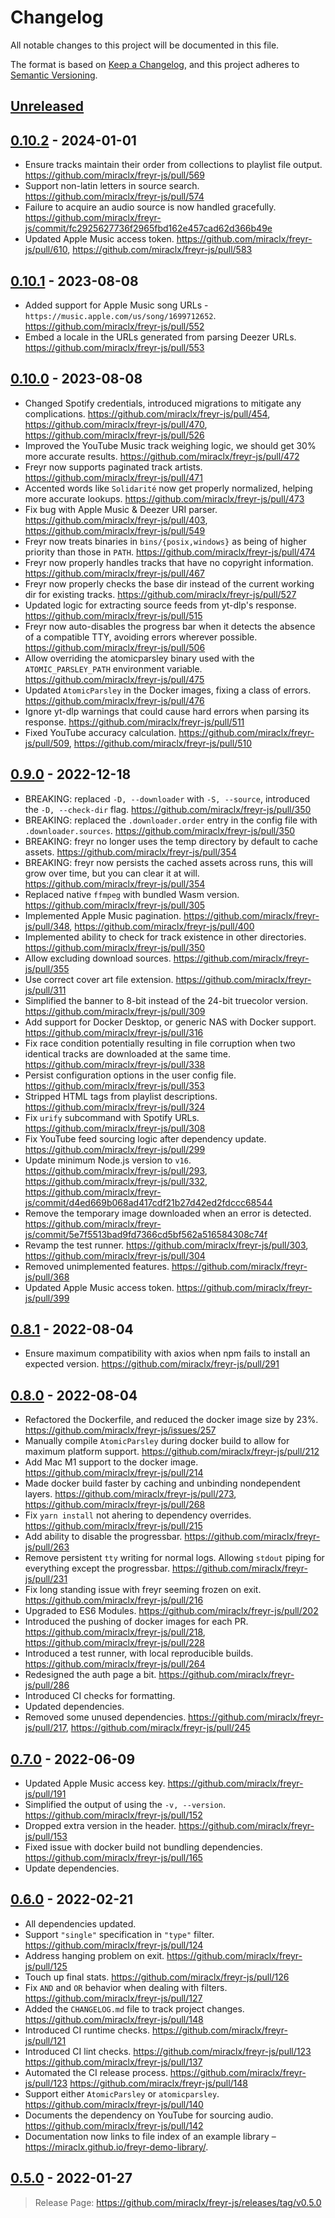 # Changelog

All notable changes to this project will be documented in this file.

The format is based on [Keep a Changelog](https://keepachangelog.com/en/1.0.0/),
and this project adheres to [Semantic Versioning](https://semver.org/spec/v2.0.0.html).

## [Unreleased]

## [0.10.2] - 2024-01-01

- Ensure tracks maintain their order from collections to playlist file output. <https://github.com/miraclx/freyr-js/pull/569>
- Support non-latin letters in source search. <https://github.com/miraclx/freyr-js/pull/574>
- Failure to acquire an audio source is now handled gracefully. <https://github.com/miraclx/freyr-js/commit/fc2925627736f2965fbd162e457cad62d366b49e>
- Updated Apple Music access token. <https://github.com/miraclx/freyr-js/pull/610>, <https://github.com/miraclx/freyr-js/pull/583>

## [0.10.1] - 2023-08-08

- Added support for Apple Music song URLs - `https://music.apple.com/us/song/1699712652`. <https://github.com/miraclx/freyr-js/pull/552>
- Embed a locale in the URLs generated from parsing Deezer URLs. <https://github.com/miraclx/freyr-js/pull/553>

## [0.10.0] - 2023-08-08

- Changed Spotify credentials, introduced migrations to mitigate any complications. <https://github.com/miraclx/freyr-js/pull/454>, <https://github.com/miraclx/freyr-js/pull/470>, <https://github.com/miraclx/freyr-js/pull/526>
- Improved the YouTube Music track weighing logic, we should get 30% more accurate results. <https://github.com/miraclx/freyr-js/pull/472>
- Freyr now supports paginated track artists. <https://github.com/miraclx/freyr-js/pull/471>
- Accented words like `Solidarité` now get properly normalized, helping more accurate lookups. <https://github.com/miraclx/freyr-js/pull/473>
- Fix bug with Apple Music & Deezer URI parser. <https://github.com/miraclx/freyr-js/pull/403>, <https://github.com/miraclx/freyr-js/pull/549>
- Freyr now treats binaries in `bins/{posix,windows}` as being of higher priority than those in `PATH`. <https://github.com/miraclx/freyr-js/pull/474>
- Freyr now properly handles tracks that have no copyright information. <https://github.com/miraclx/freyr-js/pull/467>
- Freyr now properly checks the base dir instead of the current working dir for existing tracks. <https://github.com/miraclx/freyr-js/pull/527>
- Updated logic for extracting source feeds from yt-dlp's response. <https://github.com/miraclx/freyr-js/pull/515>
- Freyr now auto-disables the progress bar when it detects the absence of a compatible TTY, avoiding errors wherever possible. <https://github.com/miraclx/freyr-js/pull/506>
- Allow overriding the atomicparsley binary used with the `ATOMIC_PARSLEY_PATH` environment variable. <https://github.com/miraclx/freyr-js/pull/475>
- Updated `AtomicParsley` in the Docker images, fixing a class of errors. <https://github.com/miraclx/freyr-js/pull/476>
- Ignore yt-dlp warnings that could cause hard errors when parsing its response. <https://github.com/miraclx/freyr-js/pull/511>
- Fixed YouTube accuracy calculation. <https://github.com/miraclx/freyr-js/pull/509>, <https://github.com/miraclx/freyr-js/pull/510>

## [0.9.0] - 2022-12-18

- BREAKING: replaced `-D, --downloader` with `-S, --source`, introduced the `-D, --check-dir` flag. <https://github.com/miraclx/freyr-js/pull/350>
- BREAKING: replaced the `.downloader.order` entry in the config file with `.downloader.sources`. <https://github.com/miraclx/freyr-js/pull/350>
- BREAKING: freyr no longer uses the temp directory by default to cache assets. <https://github.com/miraclx/freyr-js/pull/354>
- BREAKING: freyr now persists the cached assets across runs, this will grow over time, but you can clear it at will. <https://github.com/miraclx/freyr-js/pull/354>
- Replaced native `ffmpeg` with bundled Wasm version. <https://github.com/miraclx/freyr-js/pull/305>
- Implemented Apple Music pagination. <https://github.com/miraclx/freyr-js/pull/348>, <https://github.com/miraclx/freyr-js/pull/400>
- Implemented ability to check for track existence in other directories. <https://github.com/miraclx/freyr-js/pull/350>
- Allow excluding download sources. <https://github.com/miraclx/freyr-js/pull/355>
- Use correct cover art file extension. <https://github.com/miraclx/freyr-js/pull/311>
- Simplified the banner to 8-bit instead of the 24-bit truecolor version. <https://github.com/miraclx/freyr-js/pull/309>
- Add support for Docker Desktop, or generic NAS with Docker support. <https://github.com/miraclx/freyr-js/pull/316>
- Fix race condition potentially resulting in file corruption when two identical tracks are downloaded at the same time. <https://github.com/miraclx/freyr-js/pull/338>
- Persist configuration options in the user config file. <https://github.com/miraclx/freyr-js/pull/353>
- Stripped HTML tags from playlist descriptions. <https://github.com/miraclx/freyr-js/pull/324>
- Fix `urify` subcommand with Spotify URLs. <https://github.com/miraclx/freyr-js/pull/308>
- Fix YouTube feed sourcing logic after dependency update. <https://github.com/miraclx/freyr-js/pull/299>
- Update minimum Node.js version to `v16`. <https://github.com/miraclx/freyr-js/pull/293>, <https://github.com/miraclx/freyr-js/pull/332>, <https://github.com/miraclx/freyr-js/commit/d4ed669b068ad417cdf21b27d42ed2fdccc68544>
- Remove the temporary image downloaded when an error is detected. <https://github.com/miraclx/freyr-js/commit/5e7f5513bad9fd7366cd5bf562a516584308c74f>
- Revamp the test runner. <https://github.com/miraclx/freyr-js/pull/303>, <https://github.com/miraclx/freyr-js/pull/304>
- Removed unimplemented features. <https://github.com/miraclx/freyr-js/pull/368>
- Updated Apple Music access token. <https://github.com/miraclx/freyr-js/pull/399>

## [0.8.1] - 2022-08-04

- Ensure maximum compatibility with axios when npm fails to install an expected version. <https://github.com/miraclx/freyr-js/pull/291>

## [0.8.0] - 2022-08-04

- Refactored the Dockerfile, and reduced the docker image size by 23%. <https://github.com/miraclx/freyr-js/issues/257>
- Manually compile `AtomicParsley` during docker build to allow for maximum platform support. <https://github.com/miraclx/freyr-js/pull/212>
- Add Mac M1 support to the docker image. <https://github.com/miraclx/freyr-js/pull/214>
- Made docker build faster by caching and unbinding nondependent layers. <https://github.com/miraclx/freyr-js/pull/273>, <https://github.com/miraclx/freyr-js/pull/268>
- Fix `yarn install` not ahering to dependency overrides. <https://github.com/miraclx/freyr-js/pull/215>
- Add ability to disable the progressbar. <https://github.com/miraclx/freyr-js/pull/263>
- Remove persistent `tty` writing for normal logs. Allowing `stdout` piping for everything except the progressbar. <https://github.com/miraclx/freyr-js/pull/231>
- Fix long standing issue with freyr seeming frozen on exit. <https://github.com/miraclx/freyr-js/pull/216>
- Upgraded to ES6 Modules. <https://github.com/miraclx/freyr-js/pull/202>
- Introduced the pushing of docker images for each PR. <https://github.com/miraclx/freyr-js/pull/218>, <https://github.com/miraclx/freyr-js/pull/228>
- Introduced a test runner, with local reproducible builds. <https://github.com/miraclx/freyr-js/pull/264>
- Redesigned the auth page a bit. <https://github.com/miraclx/freyr-js/pull/286>
- Introduced CI checks for formatting.
- Updated dependencies.
- Removed some unused dependencies. <https://github.com/miraclx/freyr-js/pull/217>, <https://github.com/miraclx/freyr-js/pull/245>

## [0.7.0] - 2022-06-09

- Updated Apple Music access key. <https://github.com/miraclx/freyr-js/pull/191>
- Simplified the output of using the `-v, --version`. <https://github.com/miraclx/freyr-js/pull/152>
- Dropped extra version in the header. <https://github.com/miraclx/freyr-js/pull/153>
- Fixed issue with docker build not bundling dependencies. <https://github.com/miraclx/freyr-js/pull/165>
- Update dependencies.

## [0.6.0] - 2022-02-21

- All dependencies updated.
- Support `"single"` specification in `"type"` filter. <https://github.com/miraclx/freyr-js/pull/124>
- Address hanging problem on exit. <https://github.com/miraclx/freyr-js/pull/125>
- Touch up final stats. <https://github.com/miraclx/freyr-js/pull/126>
- Fix `AND` and `OR` behavior when dealing with filters. <https://github.com/miraclx/freyr-js/pull/127>
- Added the `CHANGELOG.md` file to track project changes. <https://github.com/miraclx/freyr-js/pull/148>
- Introduced CI runtime checks. <https://github.com/miraclx/freyr-js/pull/121>
- Introduced CI lint checks. <https://github.com/miraclx/freyr-js/pull/123> <https://github.com/miraclx/freyr-js/pull/137>
- Automated the CI release process. <https://github.com/miraclx/freyr-js/pull/123> <https://github.com/miraclx/freyr-js/pull/148>
- Support either `AtomicParsley` or `atomicparsley`. <https://github.com/miraclx/freyr-js/pull/140>
- Documents the dependency on YouTube for sourcing audio. <https://github.com/miraclx/freyr-js/pull/142>
- Documentation now links to file index of an example library – <https://miraclx.github.io/freyr-demo-library/>.

## [0.5.0] - 2022-01-27

> Release Page: <https://github.com/miraclx/freyr-js/releases/tag/v0.5.0>

[unreleased]: https://github.com/miraclx/freyr-js/compare/v0.10.2...HEAD
[0.10.2]: https://github.com/miraclx/freyr-js/compare/v0.10.1...v0.10.2
[0.10.1]: https://github.com/miraclx/freyr-js/compare/v0.10.0...v0.10.1
[0.10.0]: https://github.com/miraclx/freyr-js/compare/v0.9.0...v0.10.0
[0.9.0]: https://github.com/miraclx/freyr-js/compare/v0.8.1...v0.9.0
[0.8.1]: https://github.com/miraclx/freyr-js/compare/v0.8.0...v0.8.1
[0.8.0]: https://github.com/miraclx/freyr-js/compare/v0.7.0...v0.8.0
[0.7.0]: https://github.com/miraclx/freyr-js/compare/v0.6.0...v0.7.0
[0.6.0]: https://github.com/miraclx/freyr-js/compare/v0.5.0...v0.6.0
[0.5.0]: https://github.com/miraclx/freyr-js/releases/tag/v0.5.0
